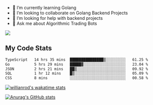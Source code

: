 
- 🌱 I’m currently learning Golang
- 👯 I’m looking to collaborate on Golang Backend Projects
- 🤔 I’m looking for help with backend projects
- 💬 Ask me about Algorithmic Trading Bots

![](https://github-profile-trophy.vercel.app/?username=kevinbarrero)

## My Code Stats

<!--START_SECTION:waka-->

```txt
TypeScript   14 hrs 35 mins  ███████████████▒░░░░░░░░░   61.25 %
Go           5 hrs 29 mins   █████▓░░░░░░░░░░░░░░░░░░░   23.04 %
JSON         2 hrs 21 mins   ██▒░░░░░░░░░░░░░░░░░░░░░░   09.92 %
SQL          1 hr 12 mins    █▒░░░░░░░░░░░░░░░░░░░░░░░   05.09 %
CSS          8 mins          ░░░░░░░░░░░░░░░░░░░░░░░░░   00.58 %
```

<!--END_SECTION:waka-->

[![willianrod's wakatime stats](https://github-readme-stats.vercel.app/api/wakatime?username=holdandup&layout=compact&theme=react&custom_title=Wakatime%20All%20Time%20Stats&langs_count=8)](https://github.com/anuraghazra/github-readme-stats)

[![Anurag's GitHub stats](https://github-readme-stats.vercel.app/api?username=Kevinbarrero)](https://github.com/anuraghazra/github-readme-stats)




